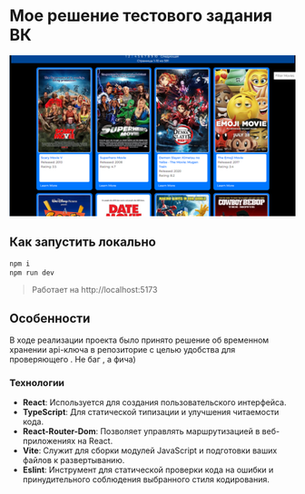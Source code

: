 

# Мое решение тестового задания ВК

![](/krew.png)

## Как запустить локально

```
npm i 
npm run dev
```
>Работает на  http://localhost:5173 
## Особенности 
В ходе реализации проекта было принято решение об временном хранении api-ключа в репозиторие
с целью удобства для проверяющего . Не баг , а фича)

### Технологии

- **React**: Используется для создания пользовательского интерфейса.
- **TypeScript**: Для статической типизации и улучшения читаемости кода.
- **React-Router-Dom**: Позволяет управлять маршрутизацией в веб-приложениях на React.
- **Vite**: Служит для сборки модулей JavaScript и подготовки ваших файлов к развертыванию.
- **Eslint**: Инструмент для статической проверки кода на ошибки и принудительного соблюдения выбранного стиля кодирования.
